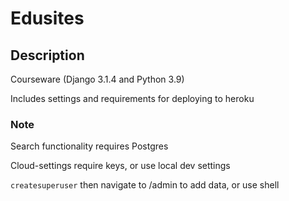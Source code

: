 # Edusites

## Description

Courseware (Django 3.1.4 and Python 3.9)

Includes settings and requirements for deploying to heroku

### Note

Search functionality requires Postgres

Cloud-settings require keys, or use local dev settings 

`createsuperuser` then navigate to /admin to add data, or use shell
